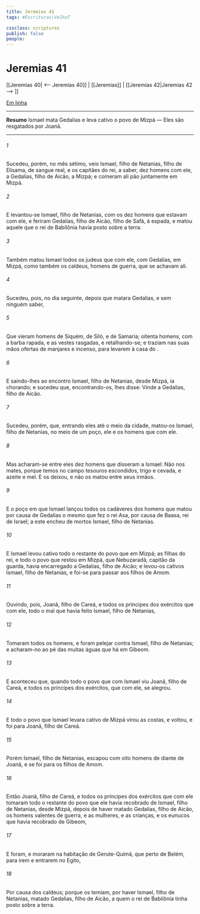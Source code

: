 ```yaml
---
title: Jeremias 41
tags: #Escrituras\VelhoT

cssclass: scriptures
publish: false
people:
---
```


# Jeremias 41
[[Jeremias 40| <-- Jeremias 40]] | [[Jeremias]] | [[Jeremias 42|Jeremias 42 --> ]]

[Em linha](https://churchofjesuschrist.org/study/scriptures/ot/jer/41?lang=por)

---
__Resumo__
Ismael mata Gedalias e leva cativo o povo de Mizpá — Eles são resgatados por Joanã.

---
###### 1 
Sucedeu, porém, no mês sétimo,  veio Ismael, filho de Netanias, filho de Elisama, de sangue real, e os capitães do rei, a saber, dez homens com ele, a Gedalias, filho de Aicão, a Mizpá; e comeram ali pão juntamente em Mizpá.

###### 2 
E levantou-se Ismael, filho de Netanias, com os dez homens que estavam com ele, e feriram Gedalias, filho de Aicão, filho de Safã, à espada, e matou aquele que o rei de Babilônia havia posto sobre a terra.

###### 3 
Também matou Ismael todos os judeus que  com ele, com Gedalias, em Mizpá, como também os caldeus, homens de guerra, que se achavam ali.

###### 4 
Sucedeu, pois, no dia seguinte, depois que matara Gedalias, e sem ninguém  saber,

###### 5 
Que vieram homens de Siquém, de Siló, e de Samaria; oitenta homens, com a barba rapada, e as vestes rasgadas, e retalhando-se; e traziam nas suas mãos ofertas de manjares e incenso, para levarem à casa do .

###### 6 
E saindo-lhes ao encontro Ismael, filho de Netanias, desde Mizpá, ia chorando; e sucedeu que, encontrando-os, lhes disse: Vinde a Gedalias, filho de Aicão.

###### 7 
Sucedeu, porém, que, entrando eles até o meio da cidade, matou-os Ismael, filho de Netanias,  no meio de um poço, ele e os homens que  com ele.

###### 8 
Mas acharam-se entre eles dez homens que disseram a Ismael: Não nos mates, porque temos no campo tesouros escondidos, trigo e cevada, e azeite e mel. E os deixou, e não os matou entre seus irmãos.

###### 9 
E o poço em que Ismael lançou todos os cadáveres dos homens que matou por causa de Gedalias  o mesmo que fez o rei Asa, por causa de Baasa, rei de Israel; a este encheu de mortos Ismael, filho de Netanias.

###### 10 
E Ismael levou cativo todo o restante do povo que  em Mizpá; as filhas do rei, e todo o povo que restou em Mizpá, que Nebuzaradã, capitão da guarda, havia encarregado a Gedalias, filho de Aicão; e levou-os cativos Ismael, filho de Netanias, e foi-se para passar aos filhos de Amom.

###### 11 
Ouvindo, pois, Joanã, filho de Careá, e todos os príncipes dos exércitos que  com ele, todo o mal que havia feito Ismael, filho de Netanias,

###### 12 
Tomaram todos os  homens, e foram pelejar contra Ismael, filho de Netanias; e acharam-no ao pé das muitas águas que há em Gibeom.

###### 13 
E aconteceu que, quando todo o povo que  com Ismael viu Joanã, filho de Careá, e todos os príncipes dos exércitos, que  com ele, se alegrou.

###### 14 
E todo o povo que Ismael levara cativo de Mizpá virou as costas, e voltou, e foi para Joanã, filho de Careá.

###### 15 
Porém Ismael, filho de Netanias, escapou com oito homens de diante de Joanã, e se foi para os filhos de Amom.

###### 16 
Então Joanã, filho de Careá, e todos os príncipes dos exércitos que  com ele tomaram todo o restante do povo que ele havia recobrado de Ismael, filho de Netanias, desde Mizpá, depois de haver matado Gedalias, filho de Aicão, os homens valentes de guerra, e as mulheres, e as crianças, e os eunucos que havia recobrado de Gibeom,

###### 17 
E foram, e moraram na habitação de Gerute-Quimã, que  perto de Belém, para irem e entrarem no Egito,

###### 18 
Por causa dos caldeus; porque os temiam, por haver Ismael, filho de Netanias, matado Gedalias, filho de Aicão, a quem o rei de Babilônia tinha posto sobre a terra.

